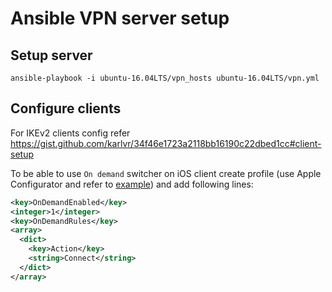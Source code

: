 # Ansible VPN server setup

## Setup server

```shell
ansible-playbook -i ubuntu-16.04LTS/vpn_hosts ubuntu-16.04LTS/vpn.yml
```

## Configure clients

For IKEv2 clients config refer https://gist.github.com/karlvr/34f46e1723a2118bb16190c22dbed1cc#client-setup

To be able to use `On demand` switcher on iOS client create profile (use Apple Configurator and refer to [example](examples/IKEv2-VPN-profile.mobileconfig)) and add following lines:
```xml
<key>OnDemandEnabled</key>
<integer>1</integer>
<key>OnDemandRules</key>
<array>
  <dict>
    <key>Action</key>
    <string>Connect</string>
  </dict>
</array>
```
